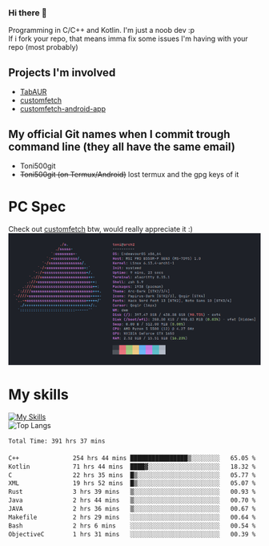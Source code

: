 ### Hi there 👋

Programming in C/C++ and Kotlin. I'm just a noob dev :p\
If i fork your repo, that means imma fix some issues I'm having with your repo (most probably)

## Projects I'm involved
 - [TabAUR](https://github.com/BurntRanch/TabAUR)
 - [customfetch](https://github.com/Toni500github/customfetch)
 - [customfetch-android-app](https://github.com/Toni500github/customfetch-android-app)

## My official Git names when I commit trough command line (they all have the same email)
* Toni500git
* ~~Toni500git (on Termux/Android)~~ lost termux and the gpg keys of it

# PC Spec
Check out [customfetch](https://github.com/Toni500github/customfetch) btw, would really appreciate it :)
![screenshot.png](https://github.com/Toni500github/customfetch/raw/main/screenshot.png)

# My skills
[![My Skills](https://skillicons.dev/icons?i=cpp,bash,kotlin,androidstudio,arch,linux&theme=light)](https://skillicons.dev)\
![Top Langs](https://github-readme-stats.vercel.app/api/top-langs/?username=Toni500github&layout=compact)

<!--START_SECTION:waka-->

```txt
Total Time: 391 hrs 37 mins

C++               254 hrs 44 mins ████████████████▒░░░░░░░░   65.05 %
Kotlin            71 hrs 44 mins  ████▓░░░░░░░░░░░░░░░░░░░░   18.32 %
C                 22 hrs 35 mins  █▒░░░░░░░░░░░░░░░░░░░░░░░   05.77 %
XML               19 hrs 52 mins  █▒░░░░░░░░░░░░░░░░░░░░░░░   05.07 %
Rust              3 hrs 39 mins   ▒░░░░░░░░░░░░░░░░░░░░░░░░   00.93 %
Java              2 hrs 44 mins   ▒░░░░░░░░░░░░░░░░░░░░░░░░   00.70 %
JAVA              2 hrs 36 mins   ▒░░░░░░░░░░░░░░░░░░░░░░░░   00.67 %
Makefile          2 hrs 29 mins   ░░░░░░░░░░░░░░░░░░░░░░░░░   00.64 %
Bash              2 hrs 6 mins    ░░░░░░░░░░░░░░░░░░░░░░░░░   00.54 %
ObjectiveC        1 hrs 31 mins   ░░░░░░░░░░░░░░░░░░░░░░░░░   00.39 %
```

<!--END_SECTION:waka-->
